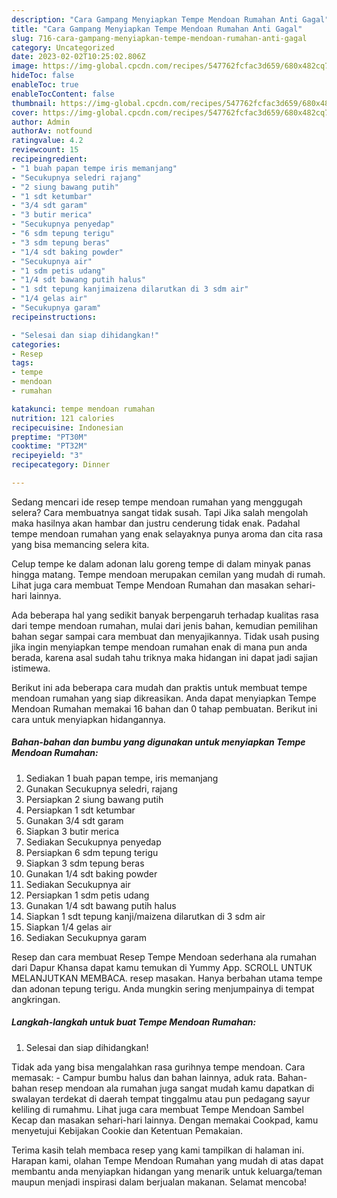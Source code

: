 ```yaml
---
description: "Cara Gampang Menyiapkan Tempe Mendoan Rumahan Anti Gagal"
title: "Cara Gampang Menyiapkan Tempe Mendoan Rumahan Anti Gagal"
slug: 716-cara-gampang-menyiapkan-tempe-mendoan-rumahan-anti-gagal
category: Uncategorized
date: 2023-02-02T10:25:02.806Z
image: https://img-global.cpcdn.com/recipes/547762fcfac3d659/680x482cq70/tempe-mendoan-rumahan-foto-resep-utama.jpg
hideToc: false
enableToc: true
enableTocContent: false
thumbnail: https://img-global.cpcdn.com/recipes/547762fcfac3d659/680x482cq70/tempe-mendoan-rumahan-foto-resep-utama.jpg
cover: https://img-global.cpcdn.com/recipes/547762fcfac3d659/680x482cq70/tempe-mendoan-rumahan-foto-resep-utama.jpg
author: Admin
authorAv: notfound
ratingvalue: 4.2
reviewcount: 15
recipeingredient:
- "1 buah papan tempe iris memanjang"
- "Secukupnya seledri rajang"
- "2 siung bawang putih"
- "1 sdt ketumbar"
- "3/4 sdt garam"
- "3 butir merica"
- "Secukupnya penyedap"
- "6 sdm tepung terigu"
- "3 sdm tepung beras"
- "1/4 sdt baking powder"
- "Secukupnya air"
- "1 sdm petis udang"
- "1/4 sdt bawang putih halus"
- "1 sdt tepung kanjimaizena dilarutkan di 3 sdm air"
- "1/4 gelas air"
- "Secukupnya garam"
recipeinstructions:

- "Selesai dan siap dihidangkan!"
categories:
- Resep
tags:
- tempe
- mendoan
- rumahan

katakunci: tempe mendoan rumahan 
nutrition: 121 calories
recipecuisine: Indonesian
preptime: "PT30M"
cooktime: "PT32M"
recipeyield: "3"
recipecategory: Dinner

---
```



Sedang mencari ide resep tempe mendoan rumahan yang menggugah selera? Cara membuatnya sangat tidak susah. Tapi Jika salah mengolah maka hasilnya akan hambar dan justru cenderung tidak enak. Padahal tempe mendoan rumahan yang enak selayaknya punya aroma dan cita rasa yang bisa memancing selera kita.


Celup tempe ke dalam adonan lalu goreng tempe di dalam minyak panas hingga matang. Tempe mendoan merupakan cemilan yang mudah di rumah. Lihat juga cara membuat Tempe Mendoan Rumahan dan masakan sehari-hari lainnya.

Ada beberapa hal yang sedikit banyak berpengaruh terhadap kualitas rasa dari tempe mendoan rumahan, mulai dari jenis bahan, kemudian pemilihan bahan segar sampai cara membuat dan menyajikannya. Tidak usah pusing jika ingin menyiapkan tempe mendoan rumahan enak di mana pun anda berada, karena asal sudah tahu triknya maka hidangan ini dapat jadi sajian istimewa.


Berikut ini ada beberapa cara mudah dan praktis untuk membuat tempe mendoan rumahan yang siap dikreasikan. Anda dapat menyiapkan Tempe Mendoan Rumahan memakai 16 bahan dan 0 tahap pembuatan. Berikut ini cara untuk menyiapkan hidangannya.

<!--inarticleads1-->

##### Bahan-bahan dan bumbu yang digunakan untuk menyiapkan Tempe Mendoan Rumahan:

1. Sediakan 1 buah papan tempe, iris memanjang
1. Gunakan Secukupnya seledri, rajang
1. Persiapkan 2 siung bawang putih
1. Persiapkan 1 sdt ketumbar
1. Gunakan 3/4 sdt garam
1. Siapkan 3 butir merica
1. Sediakan Secukupnya penyedap
1. Persiapkan 6 sdm tepung terigu
1. Siapkan 3 sdm tepung beras
1. Gunakan 1/4 sdt baking powder
1. Sediakan Secukupnya air
1. Persiapkan 1 sdm petis udang
1. Gunakan 1/4 sdt bawang putih halus
1. Siapkan 1 sdt tepung kanji/maizena dilarutkan di 3 sdm air
1. Siapkan 1/4 gelas air
1. Sediakan Secukupnya garam


Resep dan cara membuat Resep Tempe Mendoan sederhana ala rumahan dari Dapur Khansa dapat kamu temukan di Yummy App. SCROLL UNTUK MELANJUTKAN MEMBACA. resep masakan. Hanya berbahan utama tempe dan adonan tepung terigu. Anda mungkin sering menjumpainya di tempat angkringan. 

<!--inarticleads2-->

##### Langkah-langkah untuk buat Tempe Mendoan Rumahan:


1. Selesai dan siap dihidangkan!

Tidak ada yang bisa mengalahkan rasa gurihnya tempe mendoan. Cara memasak: - Campur bumbu halus dan bahan lainnya, aduk rata. Bahan-bahan resep mendoan ala rumahan juga sangat mudah kamu dapatkan di swalayan terdekat di daerah tempat tinggalmu atau pun pedagang sayur keliling di rumahmu. Lihat juga cara membuat Tempe Mendoan Sambel Kecap dan masakan sehari-hari lainnya. Dengan memakai Cookpad, kamu menyetujui Kebijakan Cookie dan Ketentuan Pemakaian. 

Terima kasih telah membaca resep yang kami tampilkan di halaman ini. Harapan kami, olahan Tempe Mendoan Rumahan yang mudah di atas dapat membantu anda menyiapkan hidangan yang menarik untuk keluarga/teman maupun menjadi inspirasi dalam berjualan makanan. Selamat mencoba!
